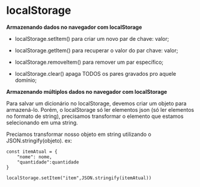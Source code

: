  # localStorage

**Armazenando dados no navegador com localStorage**

* localStorage.setItem() para criar um novo par de chave: valor;

* localStorage.getItem() para recuperar o valor do par chave: valor;

* localStorage.removeItem() para remover um par específico;

* localStorage.clear() apaga TODOS os pares gravados pro aquele domínio;


**Armazenando múltiplos dados no navegador com localStorage**

Para salvar um dicionário no localStorage, devemos criar um objeto para armazená-lo. Porém, o localStorage só ler elementos json (só ler elementos no formato de string),
precisamos transformar o elemento que estamos selecionando em uma string.

Preciamos transformar nosso objeto em string utilizando o JSON.stringify(objeto). ex:


    const itemAtual = {
        "nome": nome,
        "quantidade":quantidade
    }
    
    localStorage.setItem("item",JSON.stringify(itemAtual))